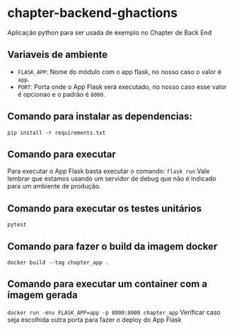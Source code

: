 # chapter-backend-ghactions
Aplicação python para ser usada de exemplo no Chapter de Back End


## Variaveis de ambiente
* `FLASK_APP`: Nome do módulo com o app flask, no nosso caso o valor é `app`.
* `PORT`: Porta onde o App Flask será executado, no nosso caso esse valor é opcionao e o padrão é `8000`.

## Comando para instalar as dependencias:
`pip install -r requirements.txt`

## Comando para executar
Para executar o App Flask basta executar o comando:
`flask run`
Vale lembrar que estamos usando um servidor de debug que não é indicado para um ambiente de produção.

## Comando para executar os testes unitários
`pytest`

## Comando para fazer o build da imagem docker
`docker build --tag chapter_app . `

## Comando para executar um container com a imagem gerada
`docker run -env FLASK_APP=app -p 8000:8000 chapter_app`
Verificar caso seja escolhida outra porta para fazer o deploy do App Flask